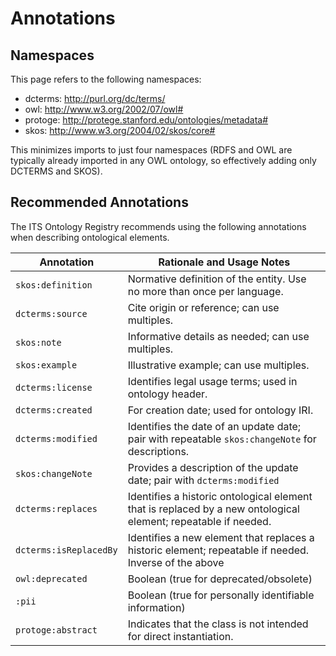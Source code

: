 # Annotations

## Namespaces

This page refers to the following namespaces:

- dcterms: http://purl.org/dc/terms/
- owl: http://www.w3.org/2002/07/owl#
- protoge: http://protege.stanford.edu/ontologies/metadata#
- skos: http://www.w3.org/2004/02/skos/core#

This minimizes imports to just four namespaces (RDFS and OWL are typically already imported in any OWL ontology, so effectively adding only DCTERMS and SKOS).

## Recommended Annotations

The ITS Ontology Registry recommends using the following annotations when describing ontological elements. 

| Annotation           | Rationale and Usage Notes                                                  |
|----------------------|----------------------------------------------------------------------------|
| `skos:definition`    | Normative definition of the entity. Use no more than once per language.    |
| `dcterms:source`     | Cite origin or reference; can use multiples.                               |
| `skos:note`          | Informative details as needed; can use multiples.                          |
| `skos:example`       | Illustrative example; can use multiples.                                   |
| `dcterms:license`    | Identifies legal usage terms; used in ontology header.                     |
| `dcterms:created`    | For creation date; used for ontology IRI.                                  |
| `dcterms:modified`   | Identifies the date of an update date; pair with repeatable `skos:changeNote` for descriptions. |
| `skos:changeNote`    | Provides a description of the update date; pair with `dcterms:modified`    |
| `dcterms:replaces`   | Identifies a historic ontological element that is replaced by a new ontological element; repeatable if needed. |
| `dcterms:isReplacedBy`| Identifies a new element that replaces a historic element; repeatable if needed. Inverse of the above |
| `owl:deprecated`     | Boolean (true for deprecated/obsolete)                                     |
| `:pii`               | Boolean (true for personally identifiable information)                     |
| `protoge:abstract`  | Indicates that the class is not intended for direct instantiation.         |
